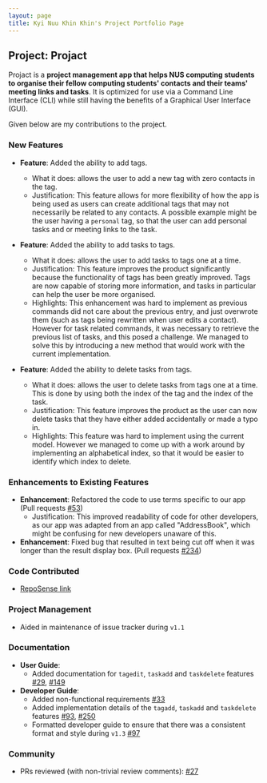 ```yaml
---
layout: page
title: Kyi Nuu Khin Khin's Project Portfolio Page
---
```


## Project: Projact

Projact is a **project management app that helps NUS computing students to organise their fellow computing students' contacts and their teams' meeting links and tasks**. It is optimized for use via a Command Line Interface (CLI) while still having the benefits of a Graphical User Interface (GUI).

Given below are my contributions to the project.

### New Features
  
* **Feature**: Added the ability to add tags.
  * What it does: allows the user to add a new tag with zero contacts in the tag. 
  * Justification: This feature allows for more flexibility of how the app is being used as users can create additional tags that may not necessarily be related to any contacts. A possible example might be the user having a `personal` tag, so that the user can add personal tasks and or meeting links to the task. 
  
* **Feature**: Added the ability to add tasks to tags.
  * What it does: allows the user to add tasks to tags one at a time.
  * Justification: This feature improves the product significantly because the functionality of tags has been greatly improved. Tags are now capable of storing more information, and tasks in particular can help the user be more organised.
  * Highlights: This enhancement was hard to implement as previous commands did not care about the previous entry, and just overwrote them (such as tags being rewritten when user edits a contact). However for task related commands, it was necessary to retrieve the previous list of tasks, and this posed a challenge. We managed to solve this by introducing a new method that would work with the current implementation.

* **Feature**: Added the ability to delete tasks from tags.
  * What it does: allows the user to delete tasks from tags one at a time. This is done by using both the index of the tag and the index of the task.
  * Justification: This feature improves the product as the user can now delete tasks that they have either added accidentally or made a typo in.
  * Highlights: This feature was hard to implement using the current model. However we managed to come up with a work around by implementing an alphabetical index, so that it would be easier to identify which index to delete.

### Enhancements to Existing Features
* **Enhancement**: Refactored the code to use terms specific to our app (Pull requests [\#53](https://github.com/AY2021S1-CS2103T-T17-4/tp/pull/53))
    * Justification: This improved readability of code for other developers, as our app was adapted from an app called "AddressBook", which might be confusing for new developers unaware of this.
* **Enhancement**: Fixed bug that resulted in text being cut off when it was longer than the result display box. (Pull requests [\#234](https://github.com/AY2021S1-CS2103T-T17-4/tp/pull/234))

### Code Contributed
* [RepoSense link](https://nus-cs2103-ay2021s1.github.io/tp-dashboard/#breakdown=true&search=khinkhinn&sort=groupTitle&sortWithin=title&since=2020-08-14&timeframe=commit&mergegroup=&groupSelect=groupByRepos&checkedFileTypes=docs~functional-code~test-code~other)

### Project Management
* Aided in maintenance of issue tracker during `v1.1`

### Documentation    
* **User Guide**:
    * Added documentation for `tagedit`, `taskadd` and `taskdelete` features [\#29](https://github.com/AY2021S1-CS2103T-T17-4/tp/pull/29), [\#149](https://github.com/AY2021S1-CS2103T-T17-4/tp/pull/149)
* **Developer Guide**:
    * Added non-functional requirements [\#33](https://github.com/AY2021S1-CS2103T-T17-4/tp/pull/33)
    * Added implementation details of the `tagadd`, `taskadd` and `taskdelete` features [\#93](https://github.com/AY2021S1-CS2103T-T17-4/tp/pull/93), [\#250](https://github.com/AY2021S1-CS2103T-T17-4/tp/pull/250)
    * Formatted developer guide to ensure that there was a consistent format and style during `v1.3` [\#97](https://github.com/AY2021S1-CS2103T-T17-4/tp/pull/97)

### Community    
* PRs reviewed (with non-trivial review comments): [\#27](https://github.com/AY2021S1-CS2103T-T17-4/tp/pull/27)
